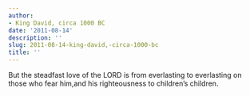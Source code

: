 ```yaml
---
author:
- King David, circa 1000 BC
date: '2011-08-14'
description: ''
slug: 2011-08-14-king-david,-circa-1000-bc
title: ''
---
```

But the steadfast love of the LORD is from everlasting to everlasting on those who fear him,and his righteousness to children’s children.



